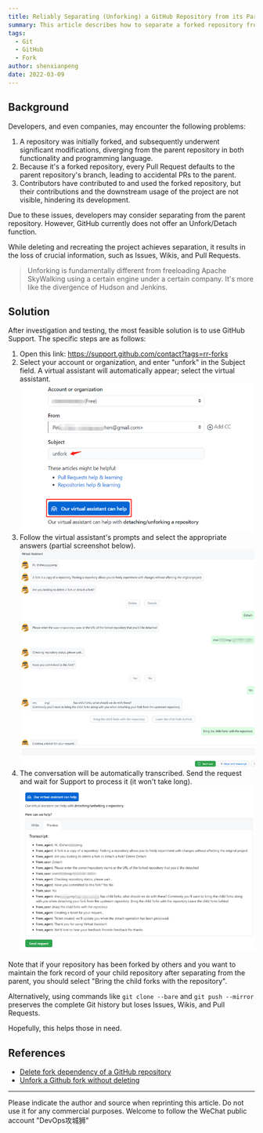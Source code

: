 ```yaml
---
title: Reliably Separating (Unforking) a GitHub Repository from its Parent Without Deletion and Reconstruction
summary: This article describes how to separate a forked repository from its parent repository using GitHub Support, avoiding data loss from deletion and reconstruction.  It helps developers better manage forked repositories.
tags:
  - Git
  - GitHub
  - Fork
author: shenxianpeng
date: 2022-03-09
---
```


## Background

Developers, and even companies, may encounter the following problems:

1. A repository was initially forked, and subsequently underwent significant modifications, diverging from the parent repository in both functionality and programming language.
2. Because it's a forked repository, every Pull Request defaults to the parent repository's branch, leading to accidental PRs to the parent.
3. Contributors have contributed to and used the forked repository, but their contributions and the downstream usage of the project are not visible, hindering its development.

Due to these issues, developers may consider separating from the parent repository. However, GitHub currently does not offer an Unfork/Detach function.

While deleting and recreating the project achieves separation, it results in the loss of crucial information, such as Issues, Wikis, and Pull Requests.

> Unforking is fundamentally different from freeloading Apache SkyWalking using a certain engine under a certain company.  It's more like the divergence of Hudson and Jenkins.

## Solution

After investigation and testing, the most feasible solution is to use GitHub Support. The specific steps are as follows:

1. Open this link: https://support.github.com/contact?tags=rr-forks
2. Select your account or organization, and enter "unfork" in the Subject field. A virtual assistant will automatically appear; select the virtual assistant.
    ![View 1](type-unfork.png)
3. Follow the virtual assistant's prompts and select the appropriate answers (partial screenshot below).
    ![View 2](virtual-assistant-1.png)
4. The conversation will be automatically transcribed. Send the request and wait for Support to process it (it won't take long).
    ![View 3](virtual-assistant-2.png)

Note that if your repository has been forked by others and you want to maintain the fork record of your child repository after separating from the parent, you should select "Bring the child forks with the repository".

Alternatively, using commands like `git clone --bare` and `git push --mirror` preserves the complete Git history but loses Issues, Wikis, and Pull Requests.

Hopefully, this helps those in need.

## References

* [Delete fork dependency of a GitHub repository](https://stackoverflow.com/questions/16052477/delete-fork-dependency-of-a-github-repository)
* [Unfork a Github fork without deleting](https://stackoverflow.com/questions/29326767/unfork-a-github-fork-without-deleting/41486339#41486339)

---

Please indicate the author and source when reprinting this article. Do not use it for any commercial purposes.  Welcome to follow the WeChat public account "DevOps攻城狮"